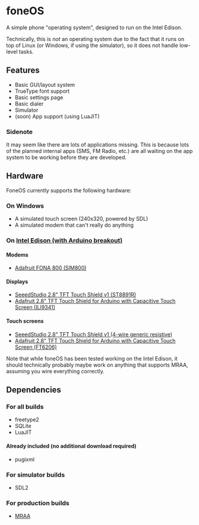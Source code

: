 # foneOS
A simple phone "operating system", designed to run on the Intel Edison.

Technically, this is *not* an operating system due to the fact that it runs on top of Linux (or Windows, if using the simulator), so it does not handle low-level tasks.

## Features
* Basic GUI/layout system
* TrueType font support
* Basic settings page
* Basic dialer
* Simulator 
* (soon) App support (using LuaJIT)

### Sidenote
It may seem like there are lots of applications missing. This is because lots of the planned internal apps (SMS, FM Radio, etc.) are all waiting on the app system to be working before they are developed.

## Hardware
FoneOS currently supports the following hardware:
### On Windows
* A simulated touch screen (240x320, powered by SDL)
* A simulated modem that can't really do anything

### On [Intel Edison (with Arduino breakout)](https://www.sparkfun.com/products/13097)
#### Modems
* [Adafruit FONA 800 (SIM800)](http://www.adafruit.com/product/1946)

#### Displays
* [SeeedStudio 2.8" TFT Touch Shield v1 (ST8891R)](http://www.seeedstudio.com/depot/28-tft-touch-shield-p-864.html)
* [Adafruit 2.8" TFT Touch Shield for Arduino with Capacitive Touch Screen (ILI9341)](https://www.adafruit.com/products/1947)

#### Touch screens
* [SeeedStudio 2.8" TFT Touch Shield v1 (4-wire generic resistive)](http://www.seeedstudio.com/depot/28-tft-touch-shield-p-864.html)
* [Adafruit 2.8" TFT Touch Shield for Arduino with Capacitive Touch Screen (FT6206)](https://www.adafruit.com/products/1947)

Note that while foneOS has been tested working on the Intel Edison, it should technically probably maybe work on anything that supports MRAA, assuming you wire everything correctly.

## Dependencies
### For all builds
* freetype2
* SQLite
* LuaJIT

#### Already included (no additional download required)
* pugixml

### For simulator builds
* SDL2

### For production builds
* [MRAA](https://github.com/intel-iot-devkit/mraa)
